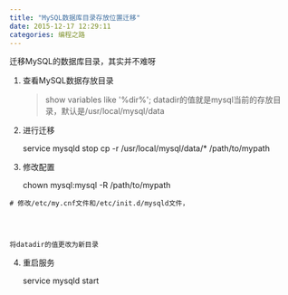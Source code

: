 ```yaml
---
title: "MySQL数据库目录存放位置迁移"
date: 2015-12-17 12:29:11
categories: 编程之路
---
```

迁移MySQL的数据库目录，其实并不难呀  

  1. 查看MySQL数据存放目录  


        > show variables like '\%dir\%';
    datadir的值就是mysql当前的存放目录，默认是/usr/local/mysql/data

  2. 进行迁移  


        service mysqld stop
    cp -r /usr/local/mysql/data/*  /path/to/mypath

  3. 修改配置  


        chown mysql:mysql -R /path/to/mypath




    # 修改/etc/my.cnf文件和/etc/init.d/mysqld文件，




    将datadir的值更改为新目录

  4. 重启服务  


        service mysqld start

﻿  
